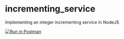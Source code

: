 # incrementing_service
Implementing an integer incrementing service in NodeJS

[![Run in Postman](https://run.pstmn.io/button.svg)](https://app.getpostman.com/run-collection/7e15a2d12a2abb80e53f#?env%5BIncrement_svc_test%5D=W3sia2V5IjoiaW5jcmVtZW50X3N2Y190b2tlbiIsInZhbHVlIjoiZmI4ZmQ2NDMtYThjMS00MDE2LWI4NzctZWIwM2Q3NDNlMDQ5IiwiZW5hYmxlZCI6dHJ1ZX0seyJrZXkiOiJob3N0IiwidmFsdWUiOiIxMDQuMjQ4LjEzLjEwOCIsImVuYWJsZWQiOnRydWV9LHsia2V5IjoiY3VycmVudF9udW0iLCJ2YWx1ZSI6IiIsImVuYWJsZWQiOnRydWV9XQ==)
